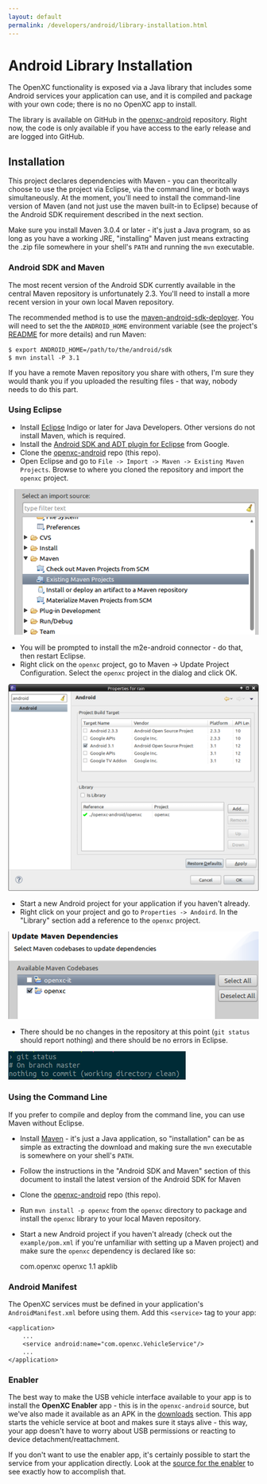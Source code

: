 ```yaml
---
layout: default
permalink: /developers/android/library-installation.html
---
```


Android Library Installation
=============

The OpenXC functionality is exposed via a Java library that includes some
Android services your application can use, and it is compiled and package with
your own code; there is no no OpenXC app to install.

The library is available on GitHub in the [openxc-android][] repository. Right
now, the code is only available if you have access to the early release and are
logged into GitHub.

[openxc-android]: https://github.com/openxc/openxc-android

## Installation

This project declares dependencies with Maven - you can theoritcally choose to use the
project via Eclipse, via the command line, or both ways simultaneously. At the
moment, you'll need to install the command-line version of Maven (and not just
use the maven built-in to Eclipse) because of the Android SDK requirement
described in the next section.

Make sure you install Maven 3.0.4 or later - it's just a Java program, so as
long as you have a working JRE, "installing" Maven just means extracting the
.zip file somewhere in your shell's `PATH` and running the `mvn` executable.

### Android SDK and Maven

The most recent version of the Android SDK currently available in the central
Maven repository is unfortunately 2.3. You'll need to install a more recent
version in your own local Maven repository.

The recommended method is to use the
[maven-android-sdk-deployer](https://github.com/mosabua/maven-android-sdk-deployer).
You will need to set the the `ANDROID_HOME` environment variable (see the
project's
[README](https://github.com/mosabua/maven-android-sdk-deployer/blob/master/README.markdown)
for more details) and run Maven:


    $ export ANDROID_HOME=/path/to/the/android/sdk
    $ mvn install -P 3.1

If you have a remote Maven repository you share with others, I'm sure they would
thank you if you uploaded the resulting files - that way, nobody needs to do
this part.

### Using Eclipse

* Install [Eclipse](http://www.eclipse.org/downloads/) Indigo or later for Java
  Developers. Other versions do not install Maven, which is required.
* Install the [Android SDK and ADT plugin for Eclipse](http://developer.android.com/sdk/installing.html)
  from Google.
* Clone the [openxc-android][] repo (this repo).
* Open Eclipse and go to `File -> Import -> Maven -> Existing Maven Projects`.
  Browse to where you cloned the repository and import the `openxc` project.

![Importing a Maven Project in Eclipse](/images/screenshots/eclipse-import-maven.png)

* You will be prompted to install the m2e-android connector - do that, then
  restart Eclipse.
* Right click on the `openxc` project, go to Maven -> Update Project
  Configuration. Select the `openxc` project in the dialog and click OK.

![Changing the Project Dependencies](/images/screenshots/eclipse-project-dependency.png)

* Start a new Android project for your application if you haven't already.
* Right click on your project and go to `Properties -> Andoird`.
    In the "Library" section add a reference to the `openxc` project.

![Updating the Maven project config](/images/screenshots/eclipse-update-maven.png)

* There should be no changes in the repository at this point (`git status`
  should report nothing) and there should be no errors in Eclipse.

![Clean working directory](/images/screenshots/git-status.png)

### Using the Command Line

If you prefer to compile and deploy from the command line, you can use Maven
without Eclipse.

* Install [Maven](http://maven.apache.org/) - it's just a Java application, so
  "installation" can be as simple as extracting the download and making sure the
  `mvn` executable is somewhere on your shell's `PATH`.
* Follow the instructions in the "Android SDK and Maven" section of this
  document to install the latest version of the Android SDK for Maven
* Clone the [openxc-android][] repo (this repo).
* Run `mvn install -p openxc` from the `openxc` directory to package and install
  the `openxc` library to your local Maven repository.
* Start a new Android project if you haven't already (check out the
  `example/pom.xml` if you're unfamiliar with setting up a Maven project) and
  make sure the `openxc` dependency is declared like so:

    <dependencies>
        <dependency>
            <groupId>com.openxc</groupId>
            <artifactId>openxc</artifactId>
            <version>1.1</version>
            <type>apklib</type>
        </dependency>
    </dependencies>

[openxc-android]: https://github.com/openxc/openxc-android

### Android Manifest

The OpenXC services must be defined in your application's `AndroidManifest.xml`
before using them. Add this `<service>` tag to your app:

    <application>
        ...
        <service android:name="com.openxc.VehicleService"/>
        ...
    </application>

### Enabler

The best way to make the USB vehicle interface available to your app is to
install the **OpenXC Enabler** app - this is in the `openxc-android` source, but
we've also made it available as an APK in the [downloads][] section. This app
starts the vehicle service at boot and makes sure it stays alive - this way,
your app doesn't have to worry about USB permissions or reacting to device
detachment/reattachment.

If you don't want to use the enabler app, it's certainly possible to start the
service from your application directly. Look at the [source for the
enabler][enabler] to see exactly how to accomplish that.

[downloads]: https://github.com/openxc/openxc-android/downloads
[enabler]: https://github.com/openxc/openxc-android/tree/master/enabler
